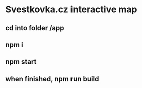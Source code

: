 # Svestkovka.cz interactive map

## cd into folder /app
## npm i
## npm start
## when finished, npm run build
